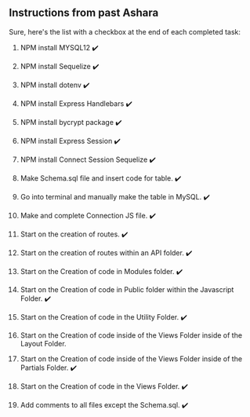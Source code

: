 ## Instructions from past Ashara

Sure, here's the list with a checkbox at the end of each completed task:

1. NPM install MYSQL12 ✔️

2. NPM install Sequelize ✔️

3. NPM install dotenv ✔️

4. NPM install Express Handlebars ✔️

5. NPM install bycrypt package ✔️

6. NPM install Express Session ✔️

7. NPM install Connect Session Sequelize ✔️

8. Make Schema.sql file and insert code for table. ✔️

9. Go into terminal and manually make the table in MySQL. ✔️

10. Make and complete Connection JS file. ✔️

11. Start on the creation of routes. ✔️

12. Start on the creation of routes within an API folder. ✔️


13. Start on the Creation of code in Modules folder. ✔️


14. Start on the Creation of code in Public folder within the Javascript Folder. ✔️


15. Start on the Creation of code in the Utility Folder. ✔️


16. Start on the Creation of code inside of the Views Folder inside of the Layout Folder. 


17. Start on the Creation of code inside of the Views Folder inside of the Partials Folder. ✔️


18. Start on the Creation of code in the Views Folder. ✔️


19. Add comments to all files except the Schema.sql. ✔️
